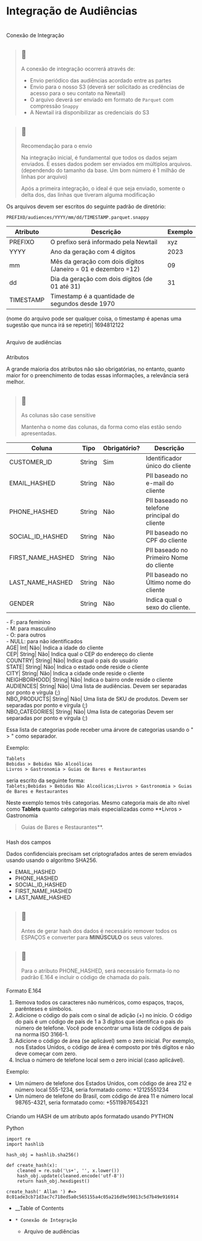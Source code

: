 

# Integração de Audiências

#

Conexão de Integração

> ## 📘
>
> A conexão de integração ocorrerá através de:
>
>   * Envio periódico das audiências acordado entre as partes
>   * Envio para o nosso S3 (deverá ser solicitado as credências de acesso
> para o seu contato na Newtail)
>   * O arquivo deverá ser enviado em formato de `Parquet` com compressão
> `Snappy`
>   * A Newtail irá disponibilizar as credenciais do S3
>

> ## 🚧
>
> Recomendação para o envio
>
> Na integração inicial, é fundamental que todos os dados sejam enviados. E
> esses dados podem ser enviados em múltiplos arquivos. (dependendo do tamanho
> da base. Um bom número é 1 milhão de linhas por arquivo)
>
> Após a primeira integração, o ideal é que seja enviado, somente o delta dos,
> das linhas que tiveram alguma modificação

Os arquivos devem ser escritos do seguinte padrão de diretório:

    
    
    PREFIXO/audiences/YYYY/mm/dd/TIMESTAMP.parquet.snappy
    

Atributo| Descrição| Exemplo  
---|---|---  
PREFIXO| O prefixo será informado pela Newtail| xyz  
YYYY| Ano da geração com 4 dígitos| 2023  
mm| Mês da geração com dois dígitos (Janeiro = 01 e dezembro =12)| 09  
dd| Dia da geração com dois dígitos (de 01 até 31)| 31  
TIMESTAMP| Timestamp é a quantidade de segundos desde 1970  
(nome do arquivo pode ser qualquer coisa, o timestamp é apenas uma sugestão
que nunca irá se repetir)| 1694812122  
  
##

Arquivo de audiências

###

Atributos

A grande maioria dos atributos não são obrigatórias, no entanto, quanto maior
for o preenchimento de todas essas informações, a relevância será melhor.

> ## 📘
>
> As colunas são case sensitive
>
> Mantenha o nome das colunas, da forma como elas estão sendo apresentadas.

Coluna| Tipo| Obrigatório?| Descrição  
---|---|---|---  
CUSTOMER_ID| String| Sim| Identificador único do cliente  
EMAIL_HASHED| String| Não| PII baseado no e-mail do cliente  
PHONE_HASHED| String| Não| PII baseado no telefone principal do cliente  
SOCIAL_ID_HASHED| String| Não| PII baseado no CPF do cliente  
FIRST_NAME_HASHED| String| Não| PII baseado no Primeiro Nome do cliente  
LAST_NAME_HASHED| String| Não| PII baseado no Último nome do cliente  
GENDER| String| Não| Indica qual o sexo do cliente.  
  
\- F: para feminino  
\- M: para masculino  
\- O: para outros  
\- NULL: para não identificados  
AGE| Int| Não| Indica a idade do cliente  
CEP| String| Não| Indica qual o CEP do endereço do cliente  
COUNTRY| String| Não| Indica qual o país do usuário  
STATE| String| Não| Indica o estado onde reside o cliente  
CITY| String| Não| Indica a cidade onde reside o cliente  
NEIGHBORHOOD| String| Não| Indica o bairro onde reside o cliente  
AUDIENCES| String| Não| Uma lista de audiências. Devem ser separadas por ponto
e vírgula (;)  
NBO_PRODUCTS| String| Não| Uma lista de SKU de produtos. Devem ser separadas
por ponto e vírgula (;)  
NBO_CATEGORIES| String| Não| Uma lista de categorias Devem ser separadas por
ponto e vírgula (;)  
  
Essa lista de categorias pode receber uma árvore de categorias usando o " > "
como separador.  
  
Exemplo:  
  
`Tablets`  
`Bebidas > Bebidas Não Alcoólicas`  
`Livros > Gastronomia > Guias de Bares e Restaurantes`  
  
seria escrito da seguinte forma:  
`Tablets;Bebidas > Bebidas Não Alcoólicas;Livros > Gastronomia > Guias de
Bares e Restaurantes`  
  
Neste exemplo temos três categorias. Mesmo categoria mais de alto nível como
**Tablets** quanto categorias mais especializadas como **Livros > Gastronomia
> Guias de Bares e Restaurantes**.  
  
###

Hash dos campos

Dados confidenciais precisam set criptografados antes de serem enviados usando
usando o algoritmo SHA256.

  * EMAIL_HASHED
  * PHONE_HASHED
  * SOCIAL_ID_HASHED
  * FIRST_NAME_HASHED
  * LAST_NAME_HASHED

> ## 📘
>
> Antes de gerar hash dos dados é necessário remover todos os ESPAÇOS e
> converter para **MINÚSCULO** os seus valores.

> ## 🚧
>
> Para o atributo PHONE_HASHED, será necessário formata-lo no padrão E.164 e
> incluir o código de chamada do país.

####

Formato E.164

  1. Remova todos os caracteres não numéricos, como espaços, traços, parênteses e símbolos.
  2. Adicione o código do país com o sinal de adição (+) no início. O código do país é um código de país de 1 a 3 dígitos que identifica o país do número de telefone. Você pode encontrar uma lista de códigos de país na norma ISO 3166-1.
  3. Adicione o código de área (se aplicável) sem o zero inicial. Por exemplo, nos Estados Unidos, o código de área é composto por três dígitos e não deve começar com zero.
  4. Inclua o número de telefone local sem o zero inicial (caso aplicável).

Exemplo:

  * Um número de telefone dos Estados Unidos, com código de área 212 e número local 555-1234, seria formatado como: +12125551234
  * Um número de telefone do Brasil, com código de área 11 e número local 98765-4321, seria formatado como: +5511987654321

####

Criando um HASH de um atributo após formatado usando PYTHON

Python

    
    
    import re
    import hashlib
    
    hash_obj = hashlib.sha256()
    
    def create_hash(x):
        cleaned = re.sub('\s+', '', x.lower())
        hash_obj.update(cleaned.encode('utf-8'))
        return hash_obj.hexdigest()
    
    create_hash(' Allan ') #=> 8c01ade3cb71d3ac7c718ed5a0c565155a4c05a216d9e59013c5d7b49e916914
    

  * __Table of Contents
  *     * Conexão de Integração
      * Arquivo de audiências

